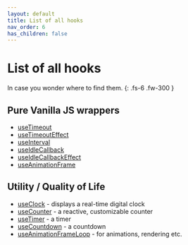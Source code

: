 ```yaml
---
layout: default
title: List of all hooks
nav_order: 6
has_children: false
---
```


# List of all hooks

In case you wonder where to find them.
{: .fs-6 .fw-300 }

## Pure Vanilla JS wrappers
- [useTimeout](/react-timing-hooks/timeouts-api/useTimeout.html)
- [useTimeoutEffect](/react-timing-hooks/timeouts-api/useTimeoutEffect.html)
- [useInterval](/react-timing-hooks/intervals-api/useInterval.html)
- [useIdleCallback](/react-timing-hooks/idle-callback-api/useIdleCallback.html)
- [useIdleCallbackEffect](/react-timing-hooks/idle-callback-api/useIdleCallbackEffect.html)
- [useAnimationFrame](/react-timing-hooks/animation-api/useAnimationFrame.html)

## Utility / Quality of Life
- [useClock](/react-timing-hooks/intervals-api/useClock.html) - displays a real-time digital clock
- [useCounter](/react-timing-hooks/intervals-api/useCounter.html) - a reactive, customizable counter
- [useTimer](/react-timing-hooks/intervals-api/useTimer.html) - a timer
- [useCountdown](/react-timing-hooks/intervals-api/useCountdown.html) - a countdown
- [useAnimationFrameLoop](/react-timing-hooks/animation-api/useAnimationFrameLoop.html) - for animations, rendering etc.
